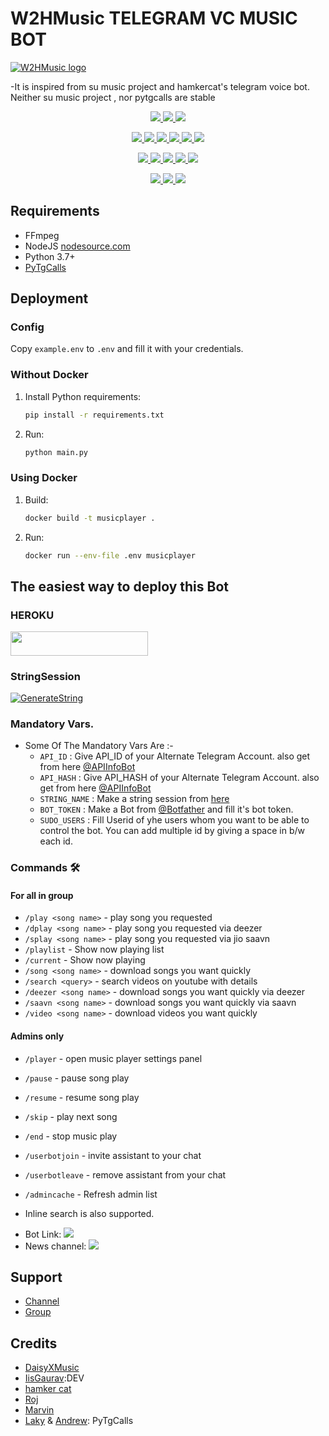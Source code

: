 # W2HMusic TELEGRAM VC MUSIC BOT 
[![W2HMusic logo](https://telegra.ph/file/41871555394988009d3ca.jpg)](https://t.me/W2HSupport)


-It is inspired from su music project and hamkercat's telegram voice bot.
Neither su music project , nor pytgcalls are stable


<p align="center">
<a href="https://app.codacy.com/gh/W2HGalaxy-Op/W2HMusic?utm_source=github.com&utm_medium=referral&utm_content=W2HGalaxy-Op/W2HMusic&utm_campaign=Badge_Grade_Settings" alt="Codacy Badge">
<img src="https://api.codacy.com/project/badge/Grade/6141417ceaf84545bab6bd671503df51" /> </a>
<a href="https://github.com/W2HGalaxy-Op/W2HMusic" alt="Libraries.io dependency status for GitHub repo"> <img src="https://img.shields.io/librariesio/github/W2HGalaxy-Op/W2HMusic" /> </a>
<a href="http://hits.dwyl.com/W2HGalaxy-Op/W2HMusic" alt="HitCount"> <img src="http://hits.dwyl.com/W2HGalaxy-Op/W2HMusic.svg" /> </a>
</p>
<p align="center">
<a href="https://github.com/W2HGalaxy-Op/W2HMusic" alt="GitHub closed issues"> <img src="https://img.shields.io/github/issues-closed-raw/W2HGalaxy-Op/W2HMusic?style=flat&logo=github&color=success" /> </a>
<a href="https://github.com/W2HGalaxy-Op/W2HMusic" alt="GitHub commit activity"> <img src="https://img.shields.io/github/commit-activity/m/W2HGalaxy-Op/W2HMusic" /> </a>
<a href="https://github.com/W2HGalaxy-Op/W2HMusic/graphs/contributors" alt="GitHub contributors"> <img src="https://img.shields.io/github/contributors/W2HGalaxy-Op/W2HMusic?style=flat&logo=github" /> </a>
<a href="https://github.com/W2HGalaxy-Op/W2HMusic/network/members" alt="GitHub forks"> <img src="https://img.shields.io/github/forks/W2HGalaxy-Op/W2HMusic?label=Forks&logo=github" /> </a>
<a href="https://github.com/W2HGalaxy-Op/W2HMusic" alt="GitHub closed pull requests"> <img src="https://img.shields.io/github/issues-pr-closed-raw/W2HGalaxy-Op/W2HMusic?color=success" /> </a>
<a href="https://github.com/W2HGalaxy-Op/W2HMusic" alt="GitHub issues"> <img src="https://img.shields.io/github/issues-raw/W2HGalaxy-Op/W2HMusic?style=flat&logo=github&color=yellow" /> </a>
</p>
<p align="center">
<a href="https://github.com/W2HGalaxy-Op/W2HMusic" alt="GitHub release (latest by date including pre-releases)"> <img src="https://img.shields.io/github/v/release/W2HGalaxy-Op/W2HMusic?include_prereleases?style=flat&logo=github" /> </a>
<a href="https://www.python.org/" alt="made-with-python"> <img src="https://img.shields.io/badge/Made%20with-Python-1f425f.svg?style=flat&logo=python&color=blue" /> </a>
<a href="https://github.com/W2HGalaxy-Op/W2HMusic" alt="Docker!"> <img src="https://aleen42.github.io/badges/src/docker.svg" /> </a>
<a href="https://github.com/W2HGalaxy-Op/W2HMusic" alt="GitHub repo size"> <img src="https://img.shields.io/github/repo-size/W2HGalaxy-Op/W2HMusic" /> </a>
<a href="https://github.com/W2HGalaxy-Op/W2HMusic/blob/master/LICENSE" alt="GPLv3 license"> <img src="https://img.shields.io/badge/License-GPLv3-blue.svg" /> </a>
</p>
<p align="center">
<a href="https://t.me/W2HMusicUpdates" alt="Telegram!"> <img src="https://aleen42.github.io/badges/src/telegram.svg" /> </a>
<a href="https://github.com/W2HGalaxy-Op/W2HMusic/graphs/commit-activity" alt="Maintenance"> <img src="https://img.shields.io/badge/Maintained%3F-yes-green.svg" /> </a>
<a href="https://makeapullrequest.com" alt="PRs Welcome"> <img src="https://img.shields.io/badge/PRs-welcome-brightgreen.svg?style=flat-square" /> </a>
</p>


## Requirements

- FFmpeg
- NodeJS [nodesource.com](https://nodesource.com/)
- Python 3.7+
- [PyTgCalls](https://github.com/pytgcalls/pytgcalls)

## Deployment

### Config

Copy `example.env` to `.env` and fill it with your credentials.

### Without Docker

1. Install Python requirements:
   ```bash
   pip install -r requirements.txt
   ```
2. Run:
   ```bash
   python main.py
   ```

### Using Docker

1. Build:
   ```bash
   docker build -t musicplayer .
   ```
2. Run:
   ```bash
   docker run --env-file .env musicplayer
   ```

## The easiest way to deploy this Bot
### HEROKU
<a href="https://heroku.com/deploy?template=https://github.com/W2HGalaxy-Op/W2HMusic"> <img src="https://img.shields.io/badge/Deploy%20To%20Heroku-red?style=for-the-badge&logo=heroku" width="220" height="38.45"/></a></p>

### StringSession

[![GenerateString](https://img.shields.io/badge/repl.it-generateString-yellowgreen)](https://replit.com/@GalaxyOp/W2HMusicBot#main.py) 


### Mandatory Vars.

- Some Of The Mandatory Vars Are :-
   - `API_ID` :  Give API_ID of your Alternate Telegram Account. also get from here [@APIInfoBot](https://t.me/APIinfoBot)
   - `API_HASH` :  Give API_HASH of your Alternate Telegram Account. also get from here [@APIInfoBot](https://t.me/APIinfoBot)
   - `STRING_NAME` :  Make a string session from [here](https://replit.com/@QueenArzoo/VCPlayBot)
   - `BOT_TOKEN` :  Make a Bot from [@Botfather](https://t.me/botfather) and fill it's bot token.
   - `SUDO_USERS` :  Fill Userid of yhe users whom you want to be able to control the bot. You can add multiple id by giving a space in b/w each id.


### Commands 🛠
#### For all in group
- `/play <song name>` - play song you requested
- `/dplay <song name>` - play song you requested via deezer
- `/splay <song name>` - play song you requested via jio saavn
- `/playlist` - Show now playing list
- `/current` - Show now playing
- `/song <song name>` - download songs you want quickly
- `/search <query>` - search videos on youtube with details
- `/deezer <song name>` - download songs you want quickly via deezer
- `/saavn <song name>` - download songs you want quickly via saavn
- `/video <song name>` - download videos you want quickly


#### Admins only
- `/player` - open music player settings panel
- `/pause` - pause song play
- `/resume` - resume song play
- `/skip` - play next song
- `/end` - stop music play
- `/userbotjoin` - invite assistant to your chat
- `/userbotleave` - remove assistant from your chat
- `/admincache` - Refresh admin list

- Inline search is also supported.

* Bot Link:  <a href="https://t.me/W2H_Music_1_BOT" alt="W2HMusic"> <img src="https://img.shields.io/badge/%F0%9F%A4%96%20-W2HMusic-blue" /> </a>
* News channel: <a  href="https://t.me/W2H_Userbot" alt="W2HMusic Updates"> <img  src="https://img.shields.io/badge/%F0%9F%92%A1-W2HMusic%20Updates-9cf" /> </a>

## Support
- [Channel](https://t.me/W2H_userbot)
- [Group](https://t.me/W2HSupport)

## Credits
- [DaisyXMusic](https://github.com/TeamDaisyX/DaisyXMusic)
- [IisGaurav](https://github.com/IisGaurav):DEV
- [hamker cat](https://github.com/thehamkercat/Telegram_VC_Bot)
- [Roj](https://github.com/rojserbest)
- [Marvin](https://github.com/BlackStoneReborn)
- [Laky](https://github.com/Laky-64) & [Andrew](https://github.com/AndrewLaneX): PyTgCalls

